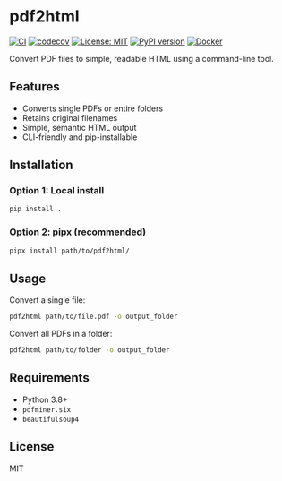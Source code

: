 # pdf2html

[![CI](https://github.com/synaptechlabs/pdf2html/actions/workflows/ci.yml/badge.svg)](https://github.com/synaptechlabs/pdf2html/actions/workflows/ci.yml)
[![codecov](https://codecov.io/gh/synaptechlabs/pdf2html/branch/main/graph/badge.svg)](https://codecov.io/gh/synaptechlabs/pdf2html)
[![License: MIT](https://img.shields.io/badge/License-MIT-yellow.svg)](LICENSE)
[![PyPI version](https://img.shields.io/pypi/v/pdf2html.svg)](https://pypi.org/project/pdf2html/)
[![Docker](https://img.shields.io/docker/v/synaptechlabs/pdf2html?sort=semver)](https://hub.docker.com/r/synaptechlabs/pdf2html)



Convert PDF files to simple, readable HTML using a command-line tool.

## Features
- Converts single PDFs or entire folders
- Retains original filenames
- Simple, semantic HTML output
- CLI-friendly and pip-installable

## Installation
### Option 1: Local install
```bash
pip install .
```

### Option 2: pipx (recommended)
```bash
pipx install path/to/pdf2html/
```

## Usage
Convert a single file:
```bash
pdf2html path/to/file.pdf -o output_folder
```

Convert all PDFs in a folder:
```bash
pdf2html path/to/folder -o output_folder
```

## Requirements
- Python 3.8+
- `pdfminer.six`
- `beautifulsoup4`

## License
MIT
